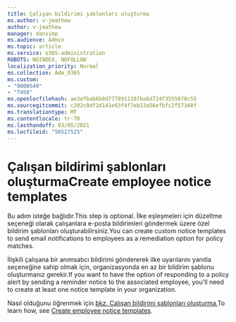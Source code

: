 ```yaml
---
title: Çalışan bildirimi şablonları oluşturma
ms.author: v-jmathew
author: v-jmathew
manager: dansimp
ms.audience: Admin
ms.topic: article
ms.service: o365-administration
ROBOTS: NOINDEX, NOFOLLOW
localization_priority: Normal
ms.collection: Adm_O365
ms.custom:
- "9000549"
- "7456"
ms.openlocfilehash: ae3efbab6b8d7778911107ba6d724f3555078c55
ms.sourcegitcommit: c202c0df2d141e63f4f7eb13a56efbfc2f57348f
ms.translationtype: MT
ms.contentlocale: tr-TR
ms.lasthandoff: 03/05/2021
ms.locfileid: "50527525"
---
```

# <a name="create-employee-notice-templates"></a><span data-ttu-id="4bc9f-102">Çalışan bildirimi şablonları oluşturma</span><span class="sxs-lookup"><span data-stu-id="4bc9f-102">Create employee notice templates</span></span>

<span data-ttu-id="4bc9f-103">Bu adım isteğe bağlıdır.</span><span class="sxs-lookup"><span data-stu-id="4bc9f-103">This step is optional.</span></span> <span data-ttu-id="4bc9f-104">İlke eşleşmeleri için düzeltme seçeneği olarak çalışanlara e-posta bildirimleri göndermek üzere özel bildirim şablonları oluşturabilirsiniz.</span><span class="sxs-lookup"><span data-stu-id="4bc9f-104">You can create custom notice templates to send email notifications to employees as a remediation option for policy matches.</span></span>

<span data-ttu-id="4bc9f-105">İlişkili çalışana bir anımsatıcı bildirimi göndererek ilke uyarılarını yanıtla seçeneğine sahip olmak için, organizasyonda en az bir bildirim şablonu oluşturmanız gerekir.</span><span class="sxs-lookup"><span data-stu-id="4bc9f-105">If you want to have the option of responding to a policy alert by sending a reminder notice to the associated employee, you'll need to create at least one notice template in your organization.</span></span>

<span data-ttu-id="4bc9f-106">Nasıl olduğunu öğrenmek için [bkz. Çalışan bildirimi şablonları oluşturma.](https://go.microsoft.com/fwlink/?linkid=2129080)</span><span class="sxs-lookup"><span data-stu-id="4bc9f-106">To learn how, see [Create employee notice templates](https://go.microsoft.com/fwlink/?linkid=2129080).</span></span>
